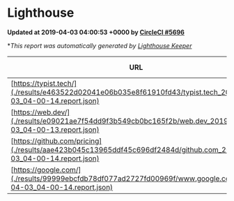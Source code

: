 
# Lighthouse

**Updated at 2019-04-03 04:00:53 +0000 by [CircleCI #5696](https://circleci.com/gh/ItinerisLtd/lighthouse-keeper-example/5696)**

**This report was automatically generated by [Lighthouse Keeper](https://github.com/itinerisltd/lighthouse-keeper)*

| URL | Performance | Accessibility | Best Practices | SEO | PWA | Updated At |
| --- | --- | --- | --- | --- | --- | --- |
| [https://typist.tech/](./results/e463522d02041e06b035e8f61910fd43/typist.tech_2019-04-03_04-00-14.report.json) | 1 |  |  |  |  | 2019-04-03T04:00:14.688Z |
| [https://web.dev/](./results/e09021ae7f54dd9f3b549cb0bc165f2b/web.dev_2019-04-03_04-00-13.report.json) | 0.91 | 0.93 | 0.93 | 0.96 | 1 | 2019-04-03T04:00:13.299Z |
| [https://github.com/pricing](./results/aae423b045c13965ddf45c696df2484d/github.com_2019-04-03_04-00-14.report.json) | 0.87 | 0.89 | 0.93 | 0.9 | 0.58 | 2019-04-03T04:00:14.456Z |
| [https://google.com/](./results/99999ebcfdb78df077ad2727fd00969f/www.google.com_2019-04-03_04-00-14.report.json) | 0.93 | 0.71 | 0.93 | 0.82 | 0.58 | 2019-04-03T04:00:14.753Z |
